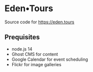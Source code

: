 # Eden•Tours
Source code for https://eden.tours

## Prequisites
* node.js 14
* Ghost CMS for content
* Google Calendar for event scheduling
* Flickr for image galleries

